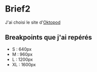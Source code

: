 # Brief2

J'ai choisi le site d'[Oktopod](oktopod.io)

## Breakpoints que j'ai repérés

- S : 640px
- M : 960px
- L : 1200px
- XL : 1600px
